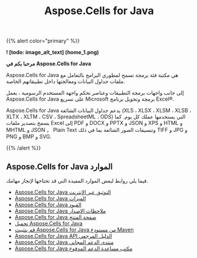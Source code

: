 ﻿---
title: Aspose.Cells for Java
type: docs
weight: 20
url: /ar/java/
is_root: true
description: Aspose.Cells for Java هي مكتبة فئات تدعم إنشاء وتحديث وحفظ ملفات Excel. ويدعم Aspose.Cells for Java أيضًا تحويل الملفات إلى PDF و DOCX و PPTX و JSON و XPS و HTML و MHTML و Plain Text وتنسيقات الصور الشائعة بما في ذلك TIFF و JPG و PNG و BMP و SVG.
---
{{% alert color="primary" %}}

**! [todo: image_alt_text] (home_1.png)**

**مرحبا بكم في Aspose.Cells for Java**

 Aspose.Cells for Java هي مكتبة فئة برمجة تسمح لمطوري البرامج بالتعامل مع ملفات جداول البيانات ومعالجتها داخل تطبيقاتهم الخاصة.

إلى جانب واجهات برمجة التطبيقات وعناصر تحكم واجهة المستخدم الرسومية ، يعمل Aspose.Cells for Java على تسريع Microsoft برمجة وتحويل برنامج Excel®.

Aspose.Cells for Java يدعم جداول البيانات الشائعة (XLS ، XLSX ، XLSM ، XLSB ، XLTX ، XLTM ، CSV ، SpreadsheetML ، ODS) التي يستخدمها عملك كل يوم. كما يسمح بتصدير ملفات Excel إلى PDF و DOCX و PPTX و JSON و XPS و HTML و MHTML و JSON ， Plain Text وتنسيقات الصور الشائعة بما في ذلك TIFF و JPG و PNG و BMP و SVG.


{{% /alert %}}

## **Aspose.Cells for Java الموارد**

فيما يلي روابط لبعض الموارد المفيدة التي قد تحتاجها لإنجاز مهامك.

- [Aspose.Cells for Java التوثيق عبر الإنترنت](/cells/ar/java/)
- [Aspose.Cells for Java الميزات](/cells/ar/java/feature-overview/)
- [Aspose.Cells for Java القيود](/cells/ar/java/aspose-cells-features/)
- [Aspose.Cells for Java ملاحظات الإصدار](/cells/ar/java/aspose-cells-for-java/)
- [Aspose.Cells for Java صفحة المنتج](https://products.aspose.com/cells/java/)
- [تحميل Aspose.Cells for Java](https://repository.aspose.com/webapp/#/artifacts/browse/tree/General/repo/com/aspose/aspose-cells)
- [قم بتثبيت Aspose.Cells for Java من مستودع Maven](/cells/ar/java/installation/)
- [Aspose.Cells for Java API الدليل المرجعي](https://reference.aspose.com/cells/java)
- [Aspose.Cells for Java منتدى الدعم المجاني](https://forum.aspose.com/c/cells/9)
- [Aspose.Cells for Java مكتب مساعدة الدعم المدفوع](https://helpdesk.aspose.com/)

